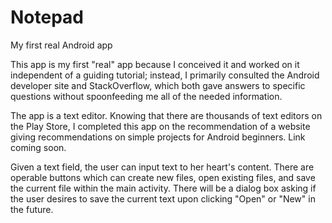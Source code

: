 # Notepad
My first real Android app

This app is my first "real" app because I conceived it and worked on it independent of a guiding tutorial; 
instead, I primarily consulted the Android developer site and StackOverflow, which both gave answers to 
specific questions without spoonfeeding me all of the needed information.

The app is a text editor. Knowing that there are thousands of text editors on the Play Store, I completed 
this app on the recommendation of a website giving recommendations on simple projects for Android beginners.
Link coming soon.

Given a text field, the user can input text to her heart's content. There are operable buttons which can 
create new files, open existing files, and save the current file within the main activity. There will be a 
dialog box asking if the user desires to save the current text upon clicking "Open" or "New" in the future.
